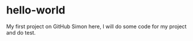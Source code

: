 # hello-world
My first project on GitHub
Simon here, I will do some code for my project and do test.
